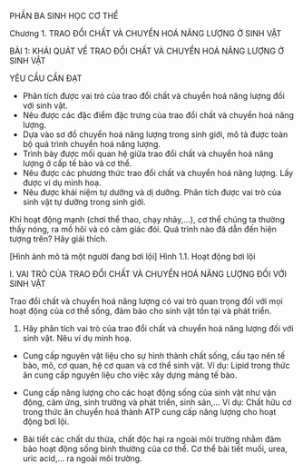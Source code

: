 PHẦN BA
SINH HỌC CƠ THỂ

Chương 1. TRAO ĐỔI CHẤT VÀ CHUYỂN HOÁ NĂNG LƯỢNG Ở SINH VẬT

BÀI 1: KHÁI QUÁT VỀ TRAO ĐỔI CHẤT VÀ CHUYỂN HOÁ NĂNG LƯỢNG Ở SINH VẬT

YÊU CẦU CẦN ĐẠT

- Phân tích được vai trò của trao đổi chất và chuyển hoá năng lượng đối với sinh vật.
- Nêu được các đặc điểm đặc trưng của trao đổi chất và chuyển hoá năng lượng.
- Dựa vào sơ đồ chuyển hoá năng lượng trong sinh giới, mô tả được toàn bộ quá trình chuyển hoá năng lượng.
- Trình bày được mối quan hệ giữa trao đổi chất và chuyển hoá năng lượng ở cấp tế bào và cơ thể.
- Nêu được các phương thức trao đổi chất và chuyển hoá năng lượng. Lấy được ví dụ minh hoạ.
- Nêu được khái niệm tự dưỡng và dị dưỡng. Phân tích được vai trò của sinh vật tự dưỡng trong sinh giới.

Khi hoạt động mạnh (chơi thể thao, chạy nhảy,...), cơ thể chúng ta thường thấy nóng, ra mồ hôi và có cảm giác đói. Quá trình nào đã dẫn đến hiện tượng trên? Hãy giải thích.

[Hình ảnh mô tả một người đang bơi lội]
Hình 1.1. Hoạt động bơi lội

I. VAI TRÒ CỦA TRAO ĐỔI CHẤT VÀ CHUYỂN HOÁ NĂNG LƯỢNG ĐỐI VỚI SINH VẬT

Trao đổi chất và chuyển hoá năng lượng có vai trò quan trọng đối với mọi hoạt động của cơ thể sống, đảm bảo cho sinh vật tồn tại và phát triển.

1. Hãy phân tích vai trò của trao đổi chất và chuyển hoá năng lượng đối với sinh vật. Nêu ví dụ minh hoạ.

- Cung cấp nguyên vật liệu cho sự hình thành chất sống, cấu tạo nên tế bào, mô, cơ quan, hệ cơ quan và cơ thể sinh vật. Ví dụ: Lipid trong thức ăn cung cấp nguyên liệu cho việc xây dựng màng tế bào.

- Cung cấp năng lượng cho các hoạt động sống của sinh vật như vận động, cảm ứng, sinh trưởng và phát triển, sinh sản,... Ví dụ: Chất hữu cơ trong thức ăn chuyển hoá thành ATP cung cấp năng lượng cho hoạt động bơi lội.

- Bài tiết các chất dư thừa, chất độc hại ra ngoài môi trường nhằm đảm bảo hoạt động sống bình thường của cơ thể. Cơ thể bài tiết muối, urea, uric acid,... ra ngoài môi trường.